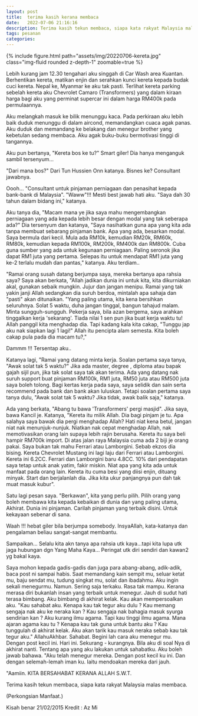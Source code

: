 ```yaml
---
layout: post
title:  terima kasih kerana membaca
date:   2022-07-06 21:16:16
description: Terima kasih tekun membaca, siapa kata rakyat Malaysia malas membaca.  
tags: pesanan
categories: 
---
```


<div class="row mt-3">
    <div class="col-sm mt-3 mt-md-0">
        {% include figure.html path="assets/img/20220706-kereta.jpg" class="img-fluid rounded z-depth-1" zoomable=true %}
    </div>
</div>

Lebih kurang jam 12.30 tengahari aku singgah di Car Wash area Kuantan. Berhentikan kereta, matikan enjin dan serahkan kunci kereta kepada budak cuci kereta. Nepal ke, Myanmar ke aku tak pasti. Terlihat kereta parking sebelah kereta aku Chevrolet Camaro (Transformers) yang dalam kiraan harga bagi aku yang perminat supercar ini dalam harga RM400k pada permulaannya.

Aku melangkah masuk ke bilik menunggu kaca. Pada perkiraan aku lebih baik duduk menunggu di dalam aircond, memandangkan cuaca agak panas. Aku duduk dan memandang ke belakang dan menegur brother yang kebetulan sedang membaca. Aku agak buku-buku bermotivasi tinggi di tangannya.

Aku pun bertanya,
"Kereta bos ke tu?"
Smart giler! Dia hanya menganguk sambil tersenyum...

"Dari mana bos?" 
Dari Tun Hussien Onn katanya. Bisnes ke?
Consultant jawabnya. 

Oooh...
"Consultant untuk pinjaman perniagaan dan penasihat kepada bank-bank di Malaysia".
"Waww"!!! 
Mesti best jawab hati aku.
"Saya dah 30 tahun dalam bidang ini," katanya.

Aku tanya dia, "Macam mana ye jika saya mahu mengembangkan perniagaan yang ada kepada lebih besar dengan modal yang tak seberapa ada?"
Dia tersenyum dan katanya,
"Saya nasihatkan guna apa yang kita ada tanpa membuat sebarang pinjaman bank. Apa yang ada, besarkan modal. Saya bermula dari kecil. Mula ada RM10k, kemudian RM20k, RM60k, RM80k, 
kemudian kepada RM100k, RM200k, RM400k dan RM800k. Cuba guna sumber yang ada untuk kegunaan perniagaan. Paling seronok jika dapat RM1 juta yang pertama. Selepas itu untuk mendapat RM1 juta yang ke-2 terlalu mudah dan pantas," katanya.
Aku terdiam..

"Ramai orang susah datang berjumpa saya, mereka bertanya apa rahsia saya? Saya akan berkata,
"Allah jadikan dunia ini untuk kita, kita dikurniakan akal, gunakan sebaik mungkin. Jujur dan jangan menipu. Ramai yang tak yakin janji Allah sedangkan dia suruh berdoa, mintalah apa sahaja dan "pasti" akan ditunaikan.
"Yang paling utama, kita kena bersihkan seluruhnya. Solat 5 waktu, duha jangan tinggal, bangun tahajud malam. Minta sungguh-sungguh. Pekerja saya, bila azan bergema, saya arahkan tinggalkan kerja 'sekarang'. Tiada nilai 1 sen pun jika buat kerja waktu tu! Allah panggil kita menghadap dia. Tapi kadang kala kita cakap, 
"Tunggu jap aku nak siapkan lagi 1 lagi!"
Allah itu pencipta alam semesta. Kita boleh cakap pula pada dia macam tu?,"

Dammm !!!
Tersentap aku..

Katanya lagi,
"Ramai yang datang minta kerja. Soalan pertama saya tanya, "Awak solat tak 5 waktu?"
Jika ada master, degree , diploma atau bapak gajah sijil pun, jika tak solat saya tak akan terima. Ada yang datang nak suruh support buat pinjaman RM100k, RM1 juta, RM50 juta atau RM500 juta saya boleh tolong. Bagi kertas kerja pada saya, saya selidik dan sain serta recommend pada bank dan bank akan luluskan. Tetapi soalan pertama saya tanya dulu,
"Awak solat tak 5 waktu? Jika tidak, awak balik saja," katanya.

Ada yang berkata, "Abang tu bawa 'Transformers' pergi masjid". Jika saya, bawa Kancil je. Katanya, "Kereta itu milik Allah. Dia bagi pinjam je tu. Apa salahya saya bawak dia pergi menghadap Allah? Hati niat kena betul, jangan niat nak menunjuk-nunjuk. Niatkan nak cepat menghadap Allah, nak memotivasikan orang lain supaya lebih rajin berusaha. Kereta itu saya beli hampir RM700k import. Di atas jalan raya Malaysia cuma ada 2 biji je orang pakai. Saya bukan tak mahu Ferrari atau Lamborgini. Sebab ekzos dia bising. Kereta Chevrolet Mustang ini lagi laju dari Ferrari atau Lamborgini. Kereta ini 6.2CC. Ferrari dan Lamborgini baru 4.8CC. 10% dari pendapatan saya tetap untuk anak yatim, fakir miskin. Niat apa yang kita ada untuk manfaat pada orang lain. Kereta itu cuma besi yang diisi enjin, dituang minyak. Start dan berjalanlah dia. Jika kita ukur panjangnya pun dah tak muat masuk kubur".

Satu lagi pesan saya. "Berkawan", kita yang perlu pilih. Pilih orang yang boleh membawa kita kepada kebaikan di dunia dan yang paling utama, Akhirat. 
Dunia ini pinjaman. Carilah pinjaman yang terbaik disini. Untuk kekayaan sebenar di sana.

Waah !!! hebat giler bila berjumpa somebody.
InsyaAllah, kata-katanya dan pengalaman beliau sangat-sangat membantu.

Sampaikan...
Selalu kita akn tanya apa rahsia utk kaya...tapi kita lupa utk jaga hubungan dgn Yang Maha Kaya...
Peringat utk diri sendiri dan kawan2 yg bakal kaya.

Saya mohon kepada gadis-gadis dan juga para abang-abang, adik-adik, baca post ni sampai habis. Saat memandang kain sempit mu, seluar ketat mu, baju sendat mu, tudung singkat mu, solat dan ibadahmu. Aku ingin sekali menegurmu. Namun. Sering saja terkaku. Rasa tak mampu. Kerana merasa diri bukanlah insan yang terbaik untuk menegur. Jauh di sudut hati terasa bimbang. Aku bimbang di akhirat kelak. Kau akan mempersoalkan aku. "Kau sahabat aku. Kenapa kau tak tegur aku dulu ? Kau memang sengaja nak aku ke neraka kan ? Kau sengaja nak bahagia masuk syurga sendirian kan ? Aku kurang ilmu agama. Tapi kau tinggi ilmu agama. Mana ajaran agama kau tu ? Kenapa kau tak guna untuk bantu aku ? Kau tunggulah di akhirat kelak. Aku akan tarik kau masuk neraka sebab kau tak tegur aku." AllahuAkhbar. Sahabat. Begini lah cara aku menegur mu. Dengan post kecil ini. Hari ini. Sekurang - kurangnya. Bila aku di soal Nya di akhirat nanti. Tentang apa yang aku lakukan untuk sahabatku. Aku boleh jawab bahawa. "Aku telah menegur mereka. Dengan post kecil ku ini. Dan dengan selemah-lemah iman ku. Iaitu mendoakan mereka dari jauh.

"Aamiin. KITA BERSAHABAT KERANA ALLAH S.W.T.

Terima kasih tekun membaca, siapa kata rakyat Malaysia malas membaca.  

(Perkongsian Manfaat.)

Kisah benar 21/02/2015
Kredit : Az Mi